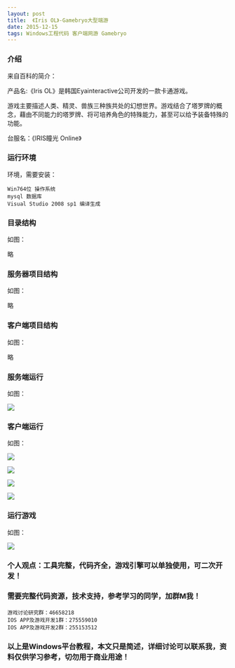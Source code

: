 ```yaml
---
layout: post
title:  《Iris OL》-Gamebryo大型端游
date: 2015-12-15
tags: Windows工程代码 客户端网游 Gamebryo
---
```



### 介绍

来自百科的简介：

产品名:《Iris OL》是韩国Eyainteractive公司开发的一款卡通游戏。

游戏主要描述人类、精灵、兽族三种族共处的幻想世界。游戏结合了塔罗牌的概念，藉由不同能力的塔罗牌、将可培养角色的特殊能力，甚至可以给予装备特殊的功能。

台服名：《IRIS瞳光 Online》

### 运行环境

环境，需要安装：

``` 
Win764位 操作系统
mysql 数据库
Visual Studio 2008 sp1 编译生成
``` 

### 目录结构

如图：

略

### 服务器项目结构

如图：

略

### 客户端项目结构

如图：

略

### 服务端运行

如图：

![](/images/posts/iris/iris1.png)

### 客户端运行

如图：

![](/images/posts/iris/iris1.png)

![](/images/posts/iris/iris2.png)

![](/images/posts/iris/iris3.png)

![](/images/posts/iris/iris4.png)


### 运行游戏

如图：

![](/images/posts/iris/iris5.png)



### 个人观点：工具完整，代码齐全，游戏引擎可以单独使用，可二次开发！

### 需要完整代码资源，技术支持，参考学习的同学，加群M我！

``` 
游戏讨论研究群：46658218
IOS APP及游戏开发1群：275559010
IOS APP及游戏开发2群：255153512
``` 

### 以上是Windows平台教程，本文只是简述，详细讨论可以联系我，资料仅供学习参考，切勿用于商业用途！